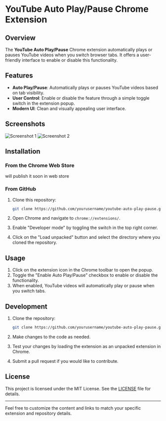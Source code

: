 
# YouTube Auto Play/Pause Chrome Extension

## Overview

The **YouTube Auto Play/Pause** Chrome extension automatically plays or pauses YouTube videos when you switch browser tabs. It offers a user-friendly interface to enable or disable this functionality.

## Features

- **Auto Play/Pause**: Automatically plays or pauses YouTube videos based on tab visibility.
- **User Control**: Enable or disable the feature through a simple toggle switch in the extension popup.
- **Modern UI**: Clean and visually appealing user interface.

## Screenshots

![Screenshot 1](path_to_your_screenshot_1.png)
![Screenshot 2](path_to_your_screenshot_2.png)

## Installation

### From the Chrome Web Store

will publish it soon in web store

### From GitHub

1. Clone this repository:
    ```sh
    git clone https://github.com/yourusername/youtube-auto-play-pause.git
    ```

2. Open Chrome and navigate to `chrome://extensions/`.

3. Enable "Developer mode" by toggling the switch in the top right corner.

4. Click on the "Load unpacked" button and select the directory where you cloned the repository.

## Usage

1. Click on the extension icon in the Chrome toolbar to open the popup.
2. Toggle the "Enable Auto Play/Pause" checkbox to enable or disable the functionality.
3. When enabled, YouTube videos will automatically play or pause when you switch tabs.

## Development

1. Clone the repository:
    ```sh
    git clone https://github.com/yourusername/youtube-auto-play-pause.git
    ```

2. Make changes to the code as needed.

3. Test your changes by loading the extension as an unpacked extension in Chrome.

4. Submit a pull request if you would like to contribute.

## License

This project is licensed under the MIT License. See the [LICENSE](LICENSE) file for details.

---

Feel free to customize the content and links to match your specific extension and repository details.
